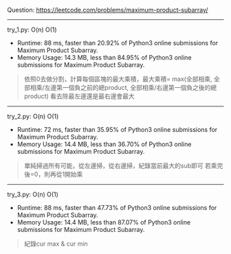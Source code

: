 Question: https://leetcode.com/problems/maximum-product-subarray/

---

try_1.py: O(n) O(1)

* Runtime: 88 ms, faster than 20.92% of Python3 online submissions for Maximum Product Subarray.
* Memory Usage: 14.3 MB, less than 84.95% of Python3 online submissions for Maximum Product Subarray.

> 依照0去做分割，計算每個區塊的最大乘積，最大乘積= max(全部相乘, 全部相乘/左邊第一個負之前的總product, 全部相乘/右邊第一個負之後的總product)
> 看去除最左邊還是最右邊會最大

---

try_2.py: O(n) O(1)

* Runtime: 72 ms, faster than 35.95% of Python3 online submissions for Maximum Product Subarray.
* Memory Usage: 14.4 MB, less than 36.70% of Python3 online submissions for Maximum Product Subarray.

> 單純掃過所有可能，從左邊掃，從右邊掃，紀錄當前最大的sub即可
> 若乘完後=0，則再從1開始乘

---

try_3.py: O(n) O(1)

* Runtime: 88 ms, faster than 47.73% of Python3 online submissions for Maximum Product Subarray.
* Memory Usage: 14.4 MB, less than 87.07% of Python3 online submissions for Maximum Product Subarray.

> 紀錄cur max & cur min
